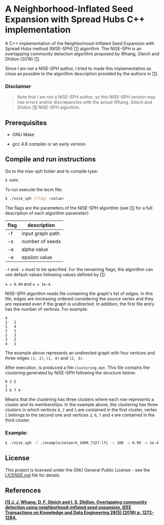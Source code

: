 # A Neighborhood-Inflated Seed Expansion with Spread Hubs C++ implementation

A C++ implementation of the Neighborhood-Inflated Seed Expansion with Spread Hubs method (NISE-SPH) [[1](#references)] algorithm. The NISE-SPH is an overlapping community detection algorithm proposed by Whang, Gleich and Dhillon (2019) [[1](#references)].

Since I am not a NISE-SPH author, I tried to made this implementation as close as possible to the algorithm description provided by the authors in [[1](#references)].

### Disclaimer

> Note that I am not a NISE-SPH author, so this NISE-SPH version may has errors and/or discrepancies with the actual Whang, Gleich and Dhillon [[1](#references)] NISE-SPH algorithm.

## Prerequisites

* GNU Make

* gcc 4.8 compiler or an early version.

## Compile and run instructions

Go to the nise-sph folder and to compile type:

```sh
$ make
```

To run execute the lecm file:

```sh
$ ./nise_sph [flag] <value>
```

The flags are the parameters of the NISE-SPH algorithm (see [[1](#references)] for a full description of each algorithm parameter):

| flag | description |
| --- | --- |
| -f | input graph path |
| -s | number of seeds |
| -a | alpha value |
| -e | epsilon value |

`-f` and `-s` must to be specified. For the remaining flags, the algorithm can use default values following values defined by [[1](#references)]:

`a = 0.99` and `e = 1e-4`.

NISE-SPH algorithm reads file containing the graph's list of edges. In this file, edges are increasing ordered considering the source vertex and they are repeated even if the graph is undirected. In addition, the first file entry has the number of vertices. For example:
```
4
1	2
1	4
2	1
2	3
3	2
4	1
```
The example above represents an undirected graph with four vertices and three edges `(1, 2)`, `(1, 4)` and `(2, 3)`.

After execution, is produced a file `clustering.dat`. This file contains the clustering generated by NISE-SPH following the structure below:
```
0 2 5
1
3 6 7 4
```
Means that the clustering has three clusters where each row represents a cluster and its memberships. In the example above, the clustering has three clusters in which vertices `0`, `2` and `5` are contained in the first cluster, vertex `1` belongs to the second one and vertices `3`, `6`, `7` and `4` are contained in the third cluster.

### Example:

```sh
$ ./nise_sph -f ./example/network_1000_7327.lfi -s 200 -a 0.99 -e 1e-4
```

## License

This project is licensed under the GNU General Public License - see the [LICENSE.md](LICENSE.md) file for details.

## References

**[\[1\] J. J. Whang, D. F. Gleich and I. S. Dhillon. Overlapping community detection using neighborhood-inflated seed expansion, IEEE Transactions on Knowledge and Data Engineering 28(5) (2016) p. 1272-1284.](https://ieeexplore.ieee.org/document/7384503)**